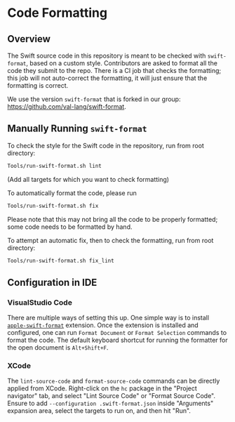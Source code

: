 # Code Formatting

## Overview
The Swift source code in this repository is meant to be checked with `swift-format`, based on a custom style.
Contributors are asked to format all the code they submit to the repo.
There is a CI job that checks the formatting; this job will not auto-correct the formatting, it will just ensure that the formatting is correct.

We use the version `swift-format` that is forked in our group: https://github.com/val-lang/swift-format.


## Manually Running `swift-format`

To check the style for the Swift code in the repository, run from root directory:
```bash
Tools/run-swift-format.sh lint
```

(Add all targets for which you want to check formatting)

To automatically format the code, please run
```bash
Tools/run-swift-format.sh fix
```

Please note that this may not bring all the code to be properly formatted; some code needs to be formatted by hand.

To attempt an automatic fix, then to check the formatting, run from root directory:
```bash
Tools/run-swift-format.sh fix_lint
```

## Configuration in IDE

### VisualStudio Code

There are multiple ways of setting this up.
One simple way is to install [`apple-swift-format`](https://marketplace.visualstudio.com/items?itemName=vknabel.vscode-apple-swift-format) extension.
Once the extension is installed and configured, one can run `Format Document` or `Format Selection` commands to format the code.
The default keyboard shortcut for running the formatter for the open document is `Alt+Shift+F`.

### XCode

The `lint-source-code` and `format-source-code` commands can be directly applied from XCode.
Right-click on the `hc` package in the "Project navigator" tab, and select "Lint Source Code" or "Format Source Code".
Ensure to add `--configuration .swift-format.json` inside "Arguments" expansion area, select the targets to run on, and then hit "Run".
